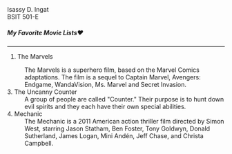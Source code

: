 <dl>
  <dt>Isassy D. Ingat</dt>
  <dt>BSIT 501-E</dt>
</dl>

<h5> My Favorite Movie Lists❤️ </h5>

---

1. The Marvels
<d1>
   <dd>The Marvels is a superhero film, based on the Marvel Comics adaptations. The film is a sequel to Captain Marvel, Avengers: Endgame, WandaVision, Ms. Marvel and Secret Invasion.</dd>
</d1>
3. The Uncanny Counter
<d1>
  <dd>A group of people are called "Counter." Their purpose is to hunt down evil spirits and they each have their own special abilities.</dd>
</d1>
4. Mechanic
<d1>
  <dd>The Mechanic is a 2011 American action thriller film directed by Simon West, starring Jason Statham, Ben Foster, Tony Goldwyn, Donald Sutherland, James Logan, Mini Andén, Jeff Chase, and Christa Campbell.</dd>
</d1>
